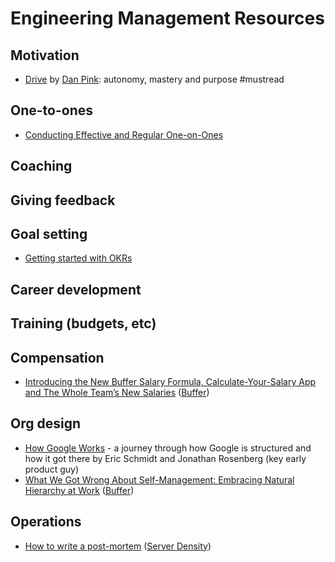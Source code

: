 Engineering Management Resources
================================

Motivation
----------

- [Drive](http://www.danpink.com/books/drive/) by [Dan
  Pink](http://www.danpink.com/): autonomy, mastery and purpose #mustread

One-to-ones
-----------

- [Conducting Effective and Regular
  One-on-Ones](https://moz.com/blog/conducting-effective-and-regular-oneonones)

Coaching
--------

Giving feedback
---------------

Goal setting
------------

- [Getting started with OKRs](https://www.betterworks.com/okr/)

Career development
------------------

Training (budgets, etc)
-----------------------

Compensation
------------

- [Introducing the New Buffer Salary Formula, Calculate-Your-Salary App and The
  Whole Team’s New Salaries](https://open.buffer.com/transparent-salaries/)
  ([Buffer](https://buffer.com/))

Org design
----------

- [How Google Works](http://www.howgoogleworks.net/) - a journey through how
  Google is structured and how it got there by Eric Schmidt and Jonathan
  Rosenberg (key early product guy)
- [What We Got Wrong About Self-Management: Embracing Natural Hierarchy at
  Work](https://open.buffer.com/self-management-hierarchy/)
  ([Buffer](https://buffer.com/))

Operations
----------

- [How to write a
  post-mortem](https://blog.serverdensity.com/how-to-write-a-postmortem/)
  ([Server Density](https://serverdensity.com/))

